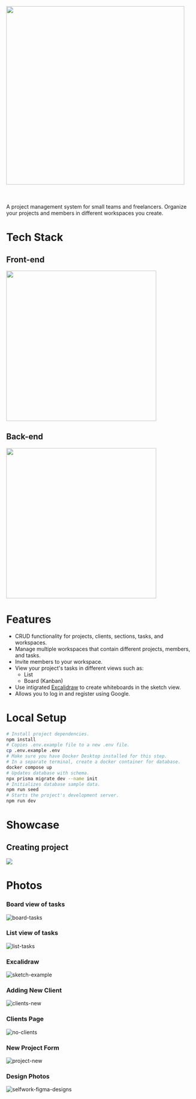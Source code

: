 <img src="https://github.com/jacobrdz77/selfwork/assets/70309225/da0b6a11-3cab-4ca5-b2a4-f3b6fa69bdfe" style="width:475px; margin-bottom:36px;"/>

A project management system for small teams and freelancers. Organize your projects and members in different workspaces you create. 

# Tech Stack

## Front-end
<img src="https://skillicons.dev/icons?i=react,ts,nextjs,scss" style="width:400px"/>

## Back-end
<img src="https://skillicons.dev/icons?i=nodejs,ts,prisma,postgres" style="width:400px"/>

# Features

- CRUD functionality for projects, clients, sections, tasks, and workspaces.
- Manage multiple workspaces that contain different projects, members, and tasks.
- Invite members to your workspace.
- View your project's tasks in different views such as:
  - List
  - Board (Kanban)
- Use intigrated [Excalidraw](https://excalidraw.com/) to create whiteboards in the sketch view.
- Allows you to log in and register using Google.

# Local Setup
```sh
# Install project dependencies.
npm install
# Copies .env.example file to a new .env file.
cp .env.example .env   
# Make sure you have Docker Desktop installed for this step.
# In a separate terminal, create a docker container for database.
docker compose up
# Updates database with schema.
npx prisma migrate dev --name init
# Initializes database sample data.
npm run seed              
# Starts the project's development server.
npm run dev                               
```
# Showcase
## Creating project
<img id="creating-project" src="https://github.com/jacobrdz77/selfwork/assets/70309225/05bd4b80-57ad-4553-9b3b-8990432c7c5f" />

# Photos
### Board view of tasks
![board-tasks](https://github.com/jacobrdz77/selfwork/assets/70309225/8d2ed5ac-37ca-4aad-b6a6-86856fa38c3a)
### List view of tasks
![list-tasks](https://github.com/jacobrdz77/selfwork/assets/70309225/853e8d37-cfe8-4ad8-9a60-30c3721b3441)
### Excalidraw 
![sketch-example](https://github.com/jacobrdz77/selfwork/assets/70309225/d008b68c-1cc8-406c-ade0-13926f3c0c99)
### Adding New Client
![clients-new](https://github.com/jacobrdz77/selfwork/assets/70309225/408b9923-c151-454c-8544-3eab11c9a2dd)
### Clients Page
![no-clients](https://github.com/jacobrdz77/selfwork/assets/70309225/ed1b58d9-c735-4111-98c2-e5062d89669d)
### New Project Form
![project-new](https://github.com/jacobrdz77/selfwork/assets/70309225/d2b19bcc-7b2b-40f1-b18b-5ed20b998fcc)
### Design Photos
![selfwork-figma-designs](https://github.com/jacobrdz77/selfwork/assets/70309225/0569895b-52fa-434a-a2dc-4ae690573ad6)
